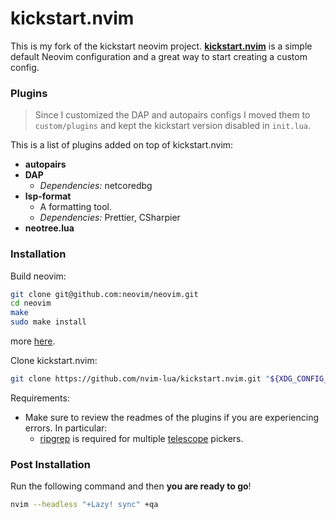 # kickstart.nvim

This is my fork of the kickstart neovim project. **[kickstart.nvim](https://github.com/nvim-lua/kickstart.nvim
)** is a simple default Neovim configuration and a great way to start creating a custom config.


### Plugins

> Since I customized the DAP and autopairs configs I moved them to `custom/plugins` and kept the kickstart version disabled in `init.lua`.

This is a list of plugins added on top of kickstart.nvim:
* **autopairs**
* **DAP**
  * *Dependencies:* netcoredbg
* **lsp-format** 
  * A formatting tool.
  * *Dependencies:* Prettier, CSharpier
* **neotree.lua**

### Installation

Build neovim:
```sh
git clone git@github.com:neovim/neovim.git
cd neovim
make
sudo make install
```
more [here](https://github.com/neovim/neovim#install-from-source).

Clone kickstart.nvim:

```sh
git clone https://github.com/nvim-lua/kickstart.nvim.git "${XDG_CONFIG_HOME:-$HOME/.config}"/nvim
```

Requirements:
* Make sure to review the readmes of the plugins if you are experiencing errors. In particular:
  * [ripgrep](https://github.com/BurntSushi/ripgrep#installation) is required for multiple [telescope](https://github.com/nvim-telescope/telescope.nvim#suggested-dependencies) pickers.
### Post Installation

Run the following command and then **you are ready to go**!

```sh
nvim --headless "+Lazy! sync" +qa
```
